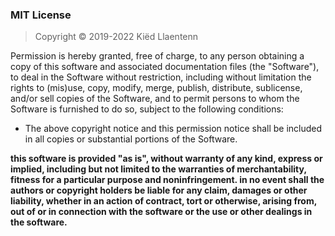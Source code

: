 ### MIT License

> Copyright © 2019-2022 Kiëd Llaentenn

Permission is hereby granted, free of charge, to any person obtaining a copy
of this software and associated documentation files (the "Software"), to deal
in the Software without restriction, including without limitation the rights to
(mis)use, copy, modify, merge, publish, distribute, sublicense, and/or sell
copies of the Software, and to permit persons to whom the Software is furnished
to do so, subject to the following conditions:

- The above copyright notice and this permission notice shall be included in all
copies or substantial portions of the Software.

**this software is provided "as is", without warranty of any kind, express or
implied, including but not limited to the warranties of merchantability,
fitness for a particular purpose and noninfringement. in no event shall the
authors or copyright holders be liable for any claim, damages or other
liability, whether in an action of contract, tort or otherwise, arising from,
out of or in connection with the software or the use or other dealings in
the software.**
